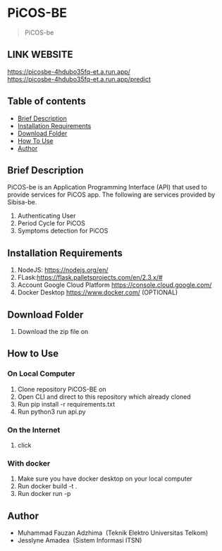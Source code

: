 # PiCOS-BE
> PiCOS-be

## LINK WEBSITE
https://picosbe-4hdubo35fq-et.a.run.app/ </br>
https://picosbe-4hdubo35fq-et.a.run.app/predict </br>


## Table of contents
* [Brief Description](#brief-description)
* [Installation Requirements](#installation-requirements)
* [Download Folder](#download-folder)
* [How To Use](#how-to-use)
* [Author](#author)


## Brief Description
PiCOS-be is an Application Programming Interface (API) that used to provide services for PiCOS app.
The following are services provided by Sibisa-be.
1. Authenticating User
2. Period Cycle for PiCOS
3. Symptoms detection for PiCOS


## Installation Requirements
1. NodeJS: https://nodejs.org/en/
2. FLask:https://flask.palletsprojects.com/en/2.3.x/#
3. Account Google Cloud Platform https://console.cloud.google.com/
4. Docker Desktop https://www.docker.com/ (OPTIONAL)


## Download Folder
1. Download the zip file on 


## How to Use 
### On Local Computer
1. Clone repository PiCOS-BE on 
2. Open CLI and direct to this repository which already cloned
3. Run pip install -r requirements.txt
4. Run python3 run api.py

### On the Internet
1. click 

### With docker
1. Make sure you have docker desktop on your local computer 
2. Run docker build -t  .
3. Run docker run -p 

## Author
* Muhammad Fauzan Adzhima&nbsp;&nbsp;(Teknik Elektro Universitas Telkom)
* Jesslyne Amadea&nbsp;&nbsp;(Sistem Informasi ITSN)
